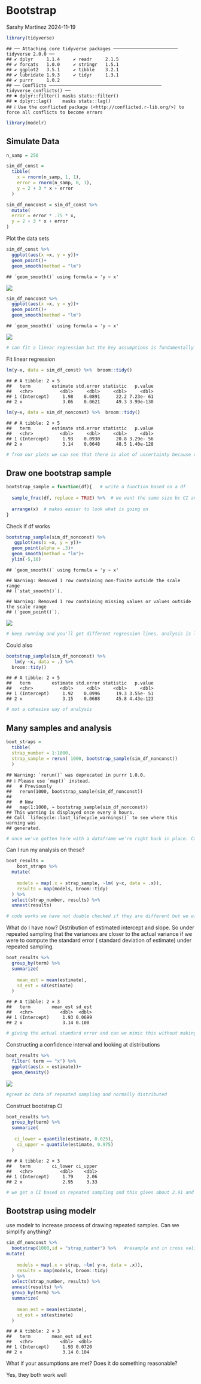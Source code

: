 Bootstrap
================
Sarahy Martinez
2024-11-19

``` r
library(tidyverse)
```

    ## ── Attaching core tidyverse packages ──────────────────────── tidyverse 2.0.0 ──
    ## ✔ dplyr     1.1.4     ✔ readr     2.1.5
    ## ✔ forcats   1.0.0     ✔ stringr   1.5.1
    ## ✔ ggplot2   3.5.1     ✔ tibble    3.2.1
    ## ✔ lubridate 1.9.3     ✔ tidyr     1.3.1
    ## ✔ purrr     1.0.2     
    ## ── Conflicts ────────────────────────────────────────── tidyverse_conflicts() ──
    ## ✖ dplyr::filter() masks stats::filter()
    ## ✖ dplyr::lag()    masks stats::lag()
    ## ℹ Use the conflicted package (<http://conflicted.r-lib.org/>) to force all conflicts to become errors

``` r
library(modelr)
```

## Simulate Data

``` r
n_samp = 250

sim_df_const = 
  tibble(
    x = rnorm(n_samp, 1, 1),
    error = rnorm(n_samp, 0, 1),
    y = 2 + 3 * x + error
  )

sim_df_nonconst = sim_df_const %>% 
  mutate(
  error = error * .75 * x,
  y = 2 + 3 * x + error
)
```

Plot the data sets

``` r
sim_df_const %>% 
  ggplot(aes(x =x, y = y))+
  geom_point()+
  geom_smooth(method = "lm")
```

    ## `geom_smooth()` using formula = 'y ~ x'

![](bootstrap_files/figure-gfm/unnamed-chunk-3-1.png)<!-- -->

``` r
sim_df_nonconst %>% 
  ggplot(aes(x =x, y = y))+
  geom_point()+
  geom_smooth(method = "lm")
```

    ## `geom_smooth()` using formula = 'y ~ x'

![](bootstrap_files/figure-gfm/unnamed-chunk-3-2.png)<!-- -->

``` r
# can fit a linear regression but the key assumptions is fundamentally wrong. Assumptions we make to inference don't match so we will try to solve with bootstrap. Issue comes from figuring out the uncertainty
```

Fit linear regression

``` r
lm(y~x, data = sim_df_const) %>%  broom::tidy()
```

    ## # A tibble: 2 × 5
    ##   term        estimate std.error statistic   p.value
    ##   <chr>          <dbl>     <dbl>     <dbl>     <dbl>
    ## 1 (Intercept)     1.98    0.0891      22.2 7.23e- 61
    ## 2 x               3.06    0.0621      49.3 3.99e-130

``` r
lm(y~x, data = sim_df_nonconst) %>%  broom::tidy()
```

    ## # A tibble: 2 × 5
    ##   term        estimate std.error statistic   p.value
    ##   <chr>          <dbl>     <dbl>     <dbl>     <dbl>
    ## 1 (Intercept)     1.93    0.0930      20.8 3.29e- 56
    ## 2 x               3.14    0.0648      48.5 1.40e-128

``` r
# from our plots we can see that there is alot of uncertainty because of fanning out. We can get estimates and stand deviation if we were to make assumptions but we want to solve the issue of uncertainty by bootstrapping. Issue is that we also don't trust the uncertainty of the estimates.
```

## Draw one bootstrap sample

``` r
bootstrap_sample = function(df){   # write a function based on a df
  
  sample_frac(df, replace = TRUE) %>%  # we want the same size bc CI and variance are dependent on the sample size
  
  arrange(x)  # makes easier to look what is going on 
}
```

Check if df works

``` r
bootstrap_sample(sim_df_nonconst) %>% 
   ggplot(aes(x =x, y = y))+
  geom_point(alpha = .3)+
  geom_smooth(method = "lm")+
  ylim(-5,16)
```

    ## `geom_smooth()` using formula = 'y ~ x'

    ## Warning: Removed 1 row containing non-finite outside the scale range
    ## (`stat_smooth()`).

    ## Warning: Removed 1 row containing missing values or values outside the scale range
    ## (`geom_point()`).

![](bootstrap_files/figure-gfm/unnamed-chunk-6-1.png)<!-- -->

``` r
# keep running and you'll get different regression lines, analysis is look at the plot but boostrap helps estimate the slope. 
```

Could also

``` r
bootstrap_sample(sim_df_nonconst) %>% 
   lm(y ~x, data = .) %>%
  broom::tidy()
```

    ## # A tibble: 2 × 5
    ##   term        estimate std.error statistic   p.value
    ##   <chr>          <dbl>     <dbl>     <dbl>     <dbl>
    ## 1 (Intercept)     1.92    0.0996      19.3 3.55e- 51
    ## 2 x               3.15    0.0688      45.8 4.43e-123

``` r
# not a cohesive way of analysis
```

## Many samples and analysis

``` r
boot_straps =
  tibble(
  strap_number = 1:1000,
  strap_sample = rerun( 1000, bootstrap_sample(sim_df_nonconst))
  )
```

    ## Warning: `rerun()` was deprecated in purrr 1.0.0.
    ## ℹ Please use `map()` instead.
    ##   # Previously
    ##   rerun(1000, bootstrap_sample(sim_df_nonconst))
    ## 
    ##   # Now
    ##   map(1:1000, ~ bootstrap_sample(sim_df_nonconst))
    ## This warning is displayed once every 8 hours.
    ## Call `lifecycle::last_lifecycle_warnings()` to see where this warning was
    ## generated.

``` r
# once we've gotten here with a dataframe we're right back in place. Can do the same things we did. 
```

Can I run my analysis on these?

``` r
boot_results =
    boot_straps %>% 
  mutate(
    
    models = map(.x = strap_sample, ~lm( y~x, data = .x)), 
    results = map(models, broom::tidy)
  ) %>% 
  select(strap_number, results) %>% 
  unnest(results)

# code works we have not double checked if they are different but we will trust. next we'll get a collection of results where we will map across models and just run broom tidy on each. 
```

What do I have now? Distribution of estimated intercept and slope. So
under repeated sampling that the variances are closer to the actual
variance if we were to compute the standard error ( standard deviation
of estimate) under repeated sampling.

``` r
boot_results %>% 
  group_by(term) %>% 
  summarize(
    
    mean_est = mean(estimate),
    sd_est = sd(estimate)
  )
```

    ## # A tibble: 2 × 3
    ##   term        mean_est sd_est
    ##   <chr>          <dbl>  <dbl>
    ## 1 (Intercept)     1.93 0.0699
    ## 2 x               3.14 0.100

``` r
# giving the actual standard error and can we mimic this without making an assumption. Previously we have used a linear model that is a coincidence rather than what happens. If we compare bootstrap this is lower is we assumed constant variance which we have done in this example where we assume constant variance. 
```

Constructing a confidence interval and looking at distributions

``` r
boot_results %>% 
  filter( term == "x") %>% 
  ggplot(aes(x = estimate))+
  geom_density()
```

![](bootstrap_files/figure-gfm/unnamed-chunk-11-1.png)<!-- -->

``` r
#great bc data of repeated sampling and normally distributed 
```

Construct bootstrap CI

``` r
boot_results %>% 
  group_by(term) %>% 
  summarize(
    
   ci_lower = quantile(estimate, 0.025),
    ci_upper = quantile(estimate, 0.975)
  )
```

    ## # A tibble: 2 × 3
    ##   term        ci_lower ci_upper
    ##   <chr>          <dbl>    <dbl>
    ## 1 (Intercept)     1.79     2.06
    ## 2 x               2.95     3.33

``` r
# we get a CI based on repeated sampling and this gives about 2.91 and 3.31
```

## Bootstrap using modelr

use modelr to increase process of drawing repeated samples. Can we
simplify anything?

``` r
sim_df_nonconst %>% 
  bootstrap(1000,id = "strap_number") %>%   #resample and in cross validation we turned into a df, we can do the same thing before 
mutate(
    
    models = map(.x = strap, ~lm( y~x, data = .x)), 
    results = map(models, broom::tidy)
  ) %>% 
  select(strap_number, results) %>% 
  unnest(results) %>%   
  group_by(term) %>% 
  summarize(
    
    mean_est = mean(estimate),
    sd_est = sd(estimate)
  )
```

    ## # A tibble: 2 × 3
    ##   term        mean_est sd_est
    ##   <chr>          <dbl>  <dbl>
    ## 1 (Intercept)     1.93 0.0720
    ## 2 x               3.14 0.104

What if your assumptions are met? Does it do something reasonable?

Yes, they both work well
